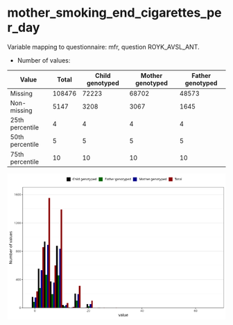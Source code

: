 # mother_smoking_end_cigarettes_per_day
Variable mapping to questionnaire: mfr, question ROYK_AVSL_ANT.
- Number of values:

| Value | Total | Child genotyped | Mother genotyped | Father genotyped |
| ----- | ----- | --------------- | ---------------- | ---------------- |
| Missing | 108476 | 72223 | 68702 | 48573 |
| Non-missing | 5147 | 3208 | 3067 | 1645 |
| 25th percentile | 4 | 4 | 4 | 4 |
| 50th percentile | 5 | 5 | 5 | 5 |
| 75th percentile | 10 | 10 | 10 | 10 |



![](mother_smoking_end_cigarettes_per_day_n.png)



